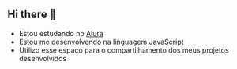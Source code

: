 ## Hi there 👋

- Estou estudando no [Alura](https:\\www.alura.com.br)
- Estou me desenvolvendo na linguagem JavaScript
- Utilizo esse espaço para o compartilhamento dos meus projetos desenvolvidos  



